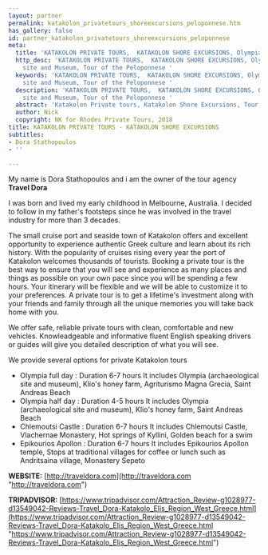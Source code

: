 ```yaml
---
layout: partner
permalink: katakolon_privatetours_shoreexcursions_peloponnese.htm
has_gallery: false
id: partner_katakolon_privatetours_shoreexcursions_peloponnese
meta:
  title: 'KATAKOLON PRIVATE TOURS,  KATAKOLON SHORE EXCURSIONS, Olympia, Peloponnese  '
  http_desc: 'KATAKOLON PRIVATE TOURS,  KATAKOLON SHORE EXCURSIONS, Olympia Aarchaeological
    site and Museum, Tour of the Peloponnese '
  keywords: 'KATAKOLON PRIVATE TOURS,  KATAKOLON SHORE EXCURSIONS, Olympia Aarchaeological
    site and Museum, Tour of the Peloponnese '
  description: 'KATAKOLON PRIVATE TOURS,  KATAKOLON SHORE EXCURSIONS, Olympia Aarchaeological
    site and Museum, Tour of the Peloponnese '
  abstract: 'Katakolon Private tours, Katakolon Shore Excursions, Tour of the Peloponnese '
  author: Nick
  copyright: NK for Rhodes Private Tours, 2018
title: KATAKOLON PRIVATE TOURS - KATAKOLON SHORE EXCURSIONS
subtitles:
- Dora Stathopoulos
- ''

---
```

My name is Dora Stathopoulos and i am the owner of the tour agency **Travel Dora** 

I was born and lived my early childhood in Melbourne, Australia. I decided to follow in my father's footsteps since he was involved in the travel industry for more than 3 decades.

The small cruise port and seaside town of Katakolon offers and excellent opportunity to experience authentic Greek culture and learn about its rich history. With the popularity of cruises rising every year the port of Katakolon welcomes thousands of tourists. Booking a private tour is the best way to ensure that you will see and experience as many places and things as possible on your own pace since you will be spending a few hours. Your itinerary will be flexible and we will be able to customize it to your preferences. A private tour is to get a lifetime's investment along with your friends and family through all the unique memories you will take back home with you.

We offer safe, reliable private tours with clean, comfortable and new vehicles. Knowleadgeable and informative fluent English speaking drivers or guides will give you detailed description of what you will see.

We provide several options for private Katakolon tours

* Olympia full day : Duration 6-7 hours It includes Olympia (archaeological site and museum), Klio's honey farm, Agriturismo Magna Grecia, Saint Andreas Beach
* Olympia half day : Duration 4-5 hours It includes Olympia (archaeological site and museum), Klio's honey farm, Saint Andreas Beach
* Chlemoutsi Castle : Duration 6-7 hours It includes Chlemoutsi Castle, Vlachernae Monastery, Hot springs of Kyllini, Golden beach for a swim
* Epikourios Apollon : Duration 6-7 hours It includes Epikourios Apollon temple, Stops at traditional villages for coffee or lunch such as Andritsaina village, Monastery Sepeto

**WEBSITE:** [http://traveldora.com](http://traveldora.com "http://traveldora.com")

**TRIPADVISOR:**  [https://www.tripadvisor.com/Attraction_Review-g1028977-d13549042-Reviews-Travel_Dora-Katakolo_Elis_Region_West_Greece.html](https://www.tripadvisor.com/Attraction_Review-g1028977-d13549042-Reviews-Travel_Dora-Katakolo_Elis_Region_West_Greece.html "https://www.tripadvisor.com/Attraction_Review-g1028977-d13549042-Reviews-Travel_Dora-Katakolo_Elis_Region_West_Greece.html")